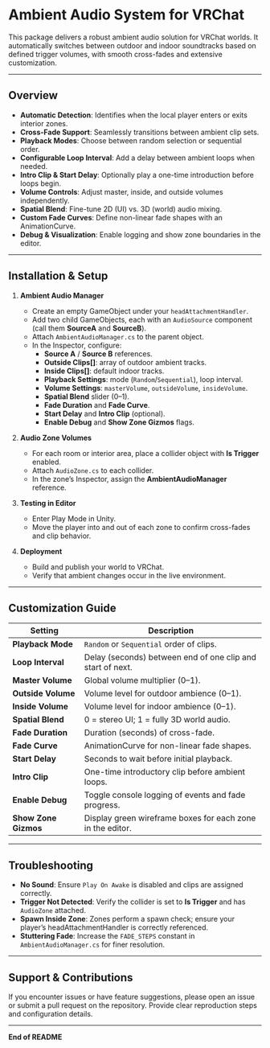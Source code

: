 # Ambient Audio System for VRChat

This package delivers a robust ambient audio solution for VRChat worlds. It automatically switches between outdoor and indoor soundtracks based on defined trigger volumes, with smooth cross-fades and extensive customization.

---

## Overview

- **Automatic Detection**: Identifies when the local player enters or exits interior zones.
- **Cross-Fade Support**: Seamlessly transitions between ambient clip sets.
- **Playback Modes**: Choose between random selection or sequential order.
- **Configurable Loop Interval**: Add a delay between ambient loops when needed.
- **Intro Clip & Start Delay**: Optionally play a one-time introduction before loops begin.
- **Volume Controls**: Adjust master, inside, and outside volumes independently.
- **Spatial Blend**: Fine-tune 2D (UI) vs. 3D (world) audio mixing.
- **Custom Fade Curves**: Define non-linear fade shapes with an AnimationCurve.
- **Debug & Visualization**: Enable logging and show zone boundaries in the editor.

---

## Installation & Setup

1. **Ambient Audio Manager**
   - Create an empty GameObject under your `headAttachmentHandler`.
   - Add two child GameObjects, each with an `AudioSource` component (call them **SourceA** and **SourceB**).
   - Attach `AmbientAudioManager.cs` to the parent object.
   - In the Inspector, configure:
     - **Source A** / **Source B** references.
     - **Outside Clips[]**: array of outdoor ambient tracks.
     - **Inside Clips[]**: default indoor tracks.
     - **Playback Settings**: mode (`Random`/`Sequential`), loop interval.
     - **Volume Settings**: `masterVolume`, `outsideVolume`, `insideVolume`.
     - **Spatial Blend** slider (0–1).
     - **Fade Duration** and **Fade Curve**.
     - **Start Delay** and **Intro Clip** (optional).
     - **Enable Debug** and **Show Zone Gizmos** flags.

2. **Audio Zone Volumes**
   - For each room or interior area, place a collider object with **Is Trigger** enabled.
   - Attach `AudioZone.cs` to each collider.
   - In the zone’s Inspector, assign the **AmbientAudioManager** reference.

3. **Testing in Editor**
   - Enter Play Mode in Unity.
   - Move the player into and out of each zone to confirm cross-fades and clip behavior.

4. **Deployment**
   - Build and publish your world to VRChat.
   - Verify that ambient changes occur in the live environment.

---

## Customization Guide

| Setting              | Description                                                      |
|----------------------|------------------------------------------------------------------|
| **Playback Mode**    | `Random` or `Sequential` order of clips.                         |
| **Loop Interval**    | Delay (seconds) between end of one clip and start of next.      |
| **Master Volume**    | Global volume multiplier (0–1).                                  |
| **Outside Volume**   | Volume level for outdoor ambience (0–1).                        |
| **Inside Volume**    | Volume level for indoor ambience (0–1).                         |
| **Spatial Blend**    | 0 = stereo UI; 1 = fully 3D world audio.                        |
| **Fade Duration**    | Duration (seconds) of cross-fade.                               |
| **Fade Curve**       | AnimationCurve for non-linear fade shapes.                      |
| **Start Delay**      | Seconds to wait before initial playback.                        |
| **Intro Clip**       | One-time introductory clip before ambient loops.                |
| **Enable Debug**     | Toggle console logging of events and fade progress.             |
| **Show Zone Gizmos** | Display green wireframe boxes for each zone in the editor.       |

---

## Troubleshooting

- **No Sound**: Ensure `Play On Awake` is disabled and clips are assigned correctly.
- **Trigger Not Detected**: Verify the collider is set to **Is Trigger** and has `AudioZone` attached.
- **Spawn Inside Zone**: Zones perform a spawn check; ensure your player’s headAttachmentHandler is correctly referenced.
- **Stuttering Fade**: Increase the `FADE_STEPS` constant in `AmbientAudioManager.cs` for finer resolution.

---

## Support & Contributions

If you encounter issues or have feature suggestions, please open an issue or submit a pull request on the repository. Provide clear reproduction steps and configuration details.

---

**End of README**
